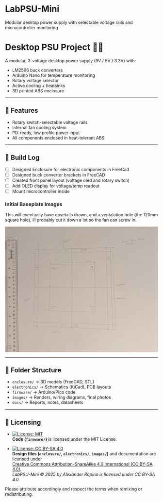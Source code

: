 # LabPSU-Mini
Modular desktop power supply with selectable voltage rails and microcontroller monitoring

# Desktop PSU Project 🔌🧠

A modular, 3-voltage desktop power supply (9V / 5V / 3.3V) with:
- LM2596 buck converters
- Arduino Nano for temperature monitoring
- Rotary voltage selector
- Active cooling + heatsinks
- 3D printed ABS enclosure

---

## 🔧 Features
- Rotary switch-selectable voltage rails
- Internal fan cooling system
- PD-ready, low profile power input
- All components enclosed in heat-tolerant ABS

---

## 🧱 Build Log
- [ ] Designed Enclosure for electronic components in FreeCad
- [ ] Designed buck converter brackets in FreeCAD
- [ ] Created front panel layout (voltage oled and rotary switch)
- [ ] Add OLED display for voltage/temp readout
- [ ] Mount microcontroller inside

### Initial Baseplate Images

This will eventually have dovetails drawn, and a ventalation hole (the 120mm square hole), ill probably cut it down a lot so the fan can screw in.

![Base Plate Initial](images/initial_base_plate_design.jpg)

---

## 📐 Folder Structure

- `enclosure/` → 3D models (FreeCAD, STL)
- `electronics/` → Schematics (KiCad), PCB layouts
- `firmware/` → Arduino/Pico code
- `images/` → Renders, wiring diagrams, final photos
- `docs/` → Reports, notes, datasheets

---

## 🧾 Licensing
- [![License: MIT](https://img.shields.io/badge/License-MIT-yellow.svg)](LICENSE)  
  **Code (`firmware/`)** is licensed under the MIT License.

- [![License: CC BY-SA 4.0](https://img.shields.io/badge/License-CC--BY--SA%204.0-lightgrey.svg)](LICENSE-CC-BY-SA.txt)  
  **Design files (`enclosure/`, `electronics/`, `images/`)** and documentation are licensed under  
  [Creative Commons Attribution-ShareAlike 4.0 International (CC BY-SA 4.0)](https://creativecommons.org/licenses/by-sa/4.0/).  
  *LabPSU-Mini © 2025 by Alexander Rapino is licensed under CC BY-SA 4.0.*

Please attribute accordingly and respect the terms when remixing or redistributing.